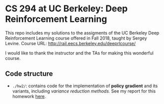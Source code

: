 # CS 294 at UC Berkeley: Deep Reinforcement Learning

This repo includes my solutions to the assigments of the UC Berkeley Deep Reinforcement Learning course offered in Fall 2018, taught by Sergey Levine. Course URL: http://rail.eecs.berkeley.edu/deeprlcourse/

I would like to thank the instructor and the TAs for making this wonderful course.

## Code structure
- `./hw2/`: contains code for the implementation of **policy gradient** and its variants, including *variance reduction methods.* See my report for this homework [here](./hw2/README.md).